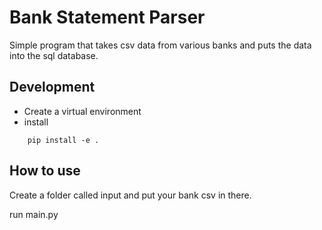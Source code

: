 # Bank Statement Parser
Simple program that takes csv data from various banks and puts the data into the sql database.


## Development

- Create a virtual environment
- install 
```shell
    pip install -e .
```

## How to use
Create a folder called input and put your bank csv in there.

run main.py


